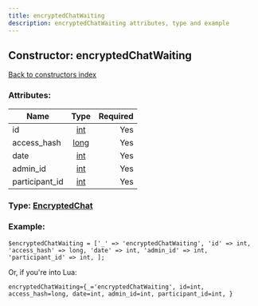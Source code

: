 ```yaml
---
title: encryptedChatWaiting
description: encryptedChatWaiting attributes, type and example
---
```

## Constructor: encryptedChatWaiting  
[Back to constructors index](index.md)



### Attributes:

| Name     |    Type       | Required |
|----------|:-------------:|---------:|
|id|[int](../types/int.md) | Yes|
|access\_hash|[long](../types/long.md) | Yes|
|date|[int](../types/int.md) | Yes|
|admin\_id|[int](../types/int.md) | Yes|
|participant\_id|[int](../types/int.md) | Yes|



### Type: [EncryptedChat](../types/EncryptedChat.md)


### Example:

```
$encryptedChatWaiting = ['_' => 'encryptedChatWaiting', 'id' => int, 'access_hash' => long, 'date' => int, 'admin_id' => int, 'participant_id' => int, ];
```  

Or, if you're into Lua:  


```
encryptedChatWaiting={_='encryptedChatWaiting', id=int, access_hash=long, date=int, admin_id=int, participant_id=int, }

```



